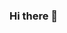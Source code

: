 ### Hi there 👋

<!--
**bloodpet/bloodpet** is a ✨ _special_ ✨ repository because its `README.md` (this file) appears on your GitHub profile.

Here are some ideas to get you started:

- 🔭 I’m currently working on gpt2-, ansible-, mindsdb-, & various pandas-related stuff
- 🌱 I’m currently learning rust
- 👯 I’m looking to collaborate on nothing yet
- 🤔 I’m looking for help with nothing yet
- 💬 Ask me about python
- 📫 How to reach me: http://bloodpet.com/
- 😄 Pronouns: sya
- ⚡ Fun fact: I don't wear bad glasses or suspenders and I don't glow in the dark.
-->
